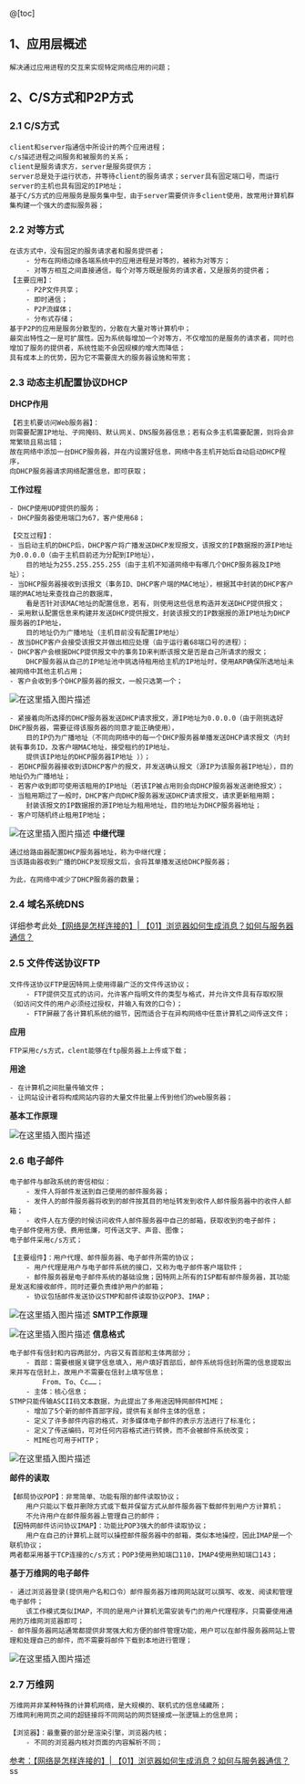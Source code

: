 @[toc]

## 1、应用层概述

```
解决通过应用进程的交互来实现特定网络应用的问题；
```
## 2、C/S方式和P2P方式

### 2.1 C/S方式

```
client和server指通信中所设计的两个应用进程；
c/s描述进程之间服务和被服务的关系；
client是服务请求方，server是服务提供方；
server总是处于运行状态，并等待client的服务请求；server具有固定端口号，而运行server的主机也具有固定的IP地址；
基于C/S方式的应用服务是服务集中型，由于server需要供许多client使用，故常用计算机群集构建一个强大的虚拟服务器；
```

### 2.2 对等方式

```
在该方式中，没有固定的服务请求者和服务提供者；
	- 分布在网络边缘各端系统中的应用进程是对等的，被称为对等方；
	- 对等方相互之间直接通信，每个对等方既是服务的请求者，又是服务的提供者；
【主要应用】：
	- P2P文件共享；
	- 即时通信；
	- P2P流媒体；
	- 分布式存储；
基于P2P的应用是服务分散型的，分散在大量对等计算机中；
最突出特性之一是可扩展性。因为系统每增加一个对等方，不仅增加的是服务的请求者，同时也增加了服务的提供者，系统性能不会因规模的增大而降低；
具有成本上的优势，因为它不需要庞大的服务器设施和带宽；
```

### 2.3 动态主机配置协议DHCP
**DHCP作用**
```
【若主机要访问Web服务器】：
则需要配置IP地址、子网掩码、默认网关、DNS服务器信息；若有众多主机需要配置，则将会非常繁琐且易出错；
故在网络中添加一台DHCP服务器，并在内设置好信息，网络中各主机开始后自动启动DHCP程序，
向DHCP服务器请求网络配置信息，即可获取；
```
**工作过程**

```
- DHCP使用UDP提供的服务；
- DHCP服务器使用端口为67，客户使用68；

【交互过程】：
- 当启动主机的DHCP后，DHCP客户将广播发送DHCP发现报文，该报文的IP数据报的源IP地址为0.0.0.0（由于主机目前还为分配到IP地址），
	目的地址为255.255.255.255（由于主机不知道网络中有哪几个DHCP服务器及IP地址）；
- 当DHCP服务器接收到该报文（事务ID、DHCP客户端的MAC地址），根据其中封装的DHCP客户端的MAC地址来查找自己的数据库，
	看是否针对该MAC地址的配置信息，若有，则使用这些信息构造并发送DHCP提供报文；
- 采用默认配置信息来构建并发送DHCP提供报文，封装该报文的IP数据报的源IP地址为DHCP服务器的IP地址，
 	目的地址仍为广播地址（主机目前没有配置IP地址）
- 故当DHCP客户会接受该报文并做出相应处理（由于运行着68端口号的进程）； 
- DHCP客户会根据DHCP提供报文中的事务ID来判断该报文是否是自己所请求的报文；
	DHCP服务器从自己的IP地址池中挑选待租用给主机的IP地址时，使用ARP确保所选地址未被网络中其他主机占用；
- 客户会收到多个DHCP服务器的报文，一般只选第一个；
```
![在这里插入图片描述](https://img-blog.csdnimg.cn/e0f9e5592eb24c8993741d3f5e2122e0.png)
```
- 紧接着向所选择的DHCP服务器发送DHCP请求报文，源IP地址为0.0.0.0（由于刚挑选好DHCP服务器，需要征得该服务器的同意才能正确使用），
	目的IP仍为广播地址（不同向网络中的每一个DHCP服务器单播发送DHCP请求报文（内封装有事务ID，及客户端MAC地址，接受租约的IP地址，
	提供该IP地址的DHCP服务器IP地址 ））；
- 若DHCP服务器接收到该DHCP客户的报文，并发送确认报文（源IP为该服务器IP地址），目的地址仍为广播地址；
- 若客户收到即可使用该租用的IP地址（若该IP被占用则会向DHCP服务器发送谢绝报文）；
- 当租用期过了一般时，DHCP客户向DHCP服务器发送DHCP请求报文，请求更新租用期；
	封装该报文的IP数据报的源IP地址为租用地址，目的地址为DHCP服务器地址；
- 客户可随机终止租用IP地址；
```
![在这里插入图片描述](https://img-blog.csdnimg.cn/e2d4a615347245b2b092d33f8ec3a35b.png)
**中继代理**

```
通过给路由器配置DHCP服务器地址，称为中继代理；
当该路由器收到广播的DHCP发现报文后，会将其单播发送给DHCP服务器；

为此，在网络中减少了DHCP服务器的数量；
```
### 2.4 域名系统DNS

详细参考此处[【网络是怎样连接的】| 【01】浏览器如何生成消息？如何与服务器通信？](https://blog.csdn.net/weixin_45926547/article/details/124851637?ops_request_misc=%257B%2522request%255Fid%2522%253A%2522165347689916782248532658%2522%252C%2522scm%2522%253A%252220140713.130102334.pc%255Fblog.%2522%257D&request_id=165347689916782248532658&biz_id=0&utm_medium=distribute.pc_search_result.none-task-blog-2~blog~first_rank_ecpm_v1~rank_v31_ecpm-6-124851637-null-null.nonecase&utm_term=DNS&spm=1018.2226.3001.4450)

### 2.5 文件传送协议FTP
```
文件传送协议FTP是因特网上使用得最广泛的文件传送协议；
	- FTP提供交互式的访问，允许客户指明文件的类型与格式，并允许文件具有存取权限（如访问文件的用户必须经过授权，并输入有效的口令)；
	- FTP屏蔽了各计算机系统的细节，因而适合于在异构网络中任意计算机之间传送文件；
```

**应用**
```
FTP采用c/s方式，clent能够在ftp服务器上上传或下载；
```
**用途**
```
- 在计算机之间批量传输文件；
- 让网站设计者将构成网站内容的大量文件批量上传到他们的web服务器；
```
**基本工作原理**

![在这里插入图片描述](https://img-blog.csdnimg.cn/7e0a4de331ce488587165c721c62e288.png)


### 2.6 电子邮件
```
电子邮件与邮政系统的寄信相似：
	- 发件人将邮件发送到自己使用的邮件服务器；
	- 发件人的邮件服务器将收到的邮件按其目的地址转发到收件人邮件服务器中的收件人邮箱；
	- 收件人在方便的时候访问收件人邮件服务器中自己的邮箱，获取收到的电子邮件；
电子邮件使用方便、费用低廉，可传送文字、声音、图像；
电子邮件采用c/s方式；

【主要组件】：用户代理、邮件服务器、电子邮件所需的协议；
	- 用户代理是用户与电子邮件系统的接口，又称为电子邮件客户端软件；
	- 邮件服务器是电子邮件系统的基础设施；因特网上所有的ISP都有邮件服务器，其功能是发送和接收邮件，同时还要负责维护用户的邮箱；
	- 协议包括邮件发送协议STMP和邮件读取协议POP3、IMAP；
```
![在这里插入图片描述](https://img-blog.csdnimg.cn/8db0aaa5cc22480c9488784f6c5c9f1d.png)
**SMTP工作原理**

![在这里插入图片描述](https://img-blog.csdnimg.cn/769b83779a5a43a4ae6ead24baf2e9a9.png)
**信息格式**

```
电子邮件有信封和内容两部分，内容又有首部和主体两部分；
	- 首部：需要根据关键字信息填入，用户填好首部后，邮件系统将信封所需的信息提取出来并写在信封上，故用户不需要在信封上填写信息；
		From、To、Cc……；
	- 主体：核心信息；
STMP只能传输ASCII码文本数据，为此提出了多用途因特网邮件MIME；
	- 增加了5个新的邮件首部字段，提供有关邮件主体的信息；
	- 定义了许多邮件内容的格式，对多媒体电子邮件的表示方法进行了标准化；
	- 定义了传送编码，可对任何内容格式进行转换，而不会被邮件系统改变；
	- MIME也可用于HTTP；
```

![在这里插入图片描述](https://img-blog.csdnimg.cn/0761ac1137894a188eb070d0e863993c.png)

**邮件的读取**
```
【邮局协议POP】：非常简单、功能有限的邮件读取协议；
	用户只能以下载并删除方式或下载并保留方式从邮件服务器下载邮件到用户方计算机；
	不允许用户在邮件服务器上管理自己的邮件；
【因特网邮件访问协议IMAP】：功能比POP3强大的邮件读取协议；
	用户在自己的计算机上就可以操控邮件服务器中的邮箱，类似本地操控，因此IMAP是一个联机协议；
两者都采用基于TCP连接的c/s方式；POP3使用熟知端口110，IMAP4使用熟知端口143；
```

**基于万维网的电子邮件**

```
- 通过浏览器登录(提供用户名和口令）邮件服务器万维网网站就可以撰写、收发、阅读和管理电子邮件；
	该工作模式类似IMAP，不同的是用户计算机无需安装专门的用户代理程序，只需要使用通用的万维网浏览器即可；
- 邮件服务器网站通常都提供非常强大和方便的邮件管理功能，用户可以在邮件服务器网站上管理和处理自己的邮件，而不需要将邮件下载到本地进行管理；
```
![在这里插入图片描述](https://img-blog.csdnimg.cn/0389fb32a19b476db07cbfa9660a91e6.png)
### 2.7 万维网
```
万维网并非某种特殊的计算机网络，是大规模的、联机式的信息储藏所；
万维网利用网页之间的超链接将不同网站的网页链接成一张逻辑上的信息网；

【浏览器】：最重要的部分是渲染引擎，浏览器内核；
	- 不同的浏览器内核对页面的内容解析不同；
```
[参考：【网络是怎样连接的】| 【01】浏览器如何生成消息？如何与服务器通信？](https://blog.csdn.net/weixin_45926547/article/details/124851637?ops_request_misc=%257B%2522request%255Fid%2522%253A%2522165347689916782248532658%2522%252C%2522scm%2522%253A%252220140713.130102334.pc%255Fblog.%2522%257D&request_id=165347689916782248532658&biz_id=0&utm_medium=distribute.pc_search_result.none-task-blog-2~blog~first_rank_ecpm_v1~rank_v31_ecpm-6-124851637-null-null.nonecase&utm_term=DNS&spm=1018.2226.3001.4450)ss